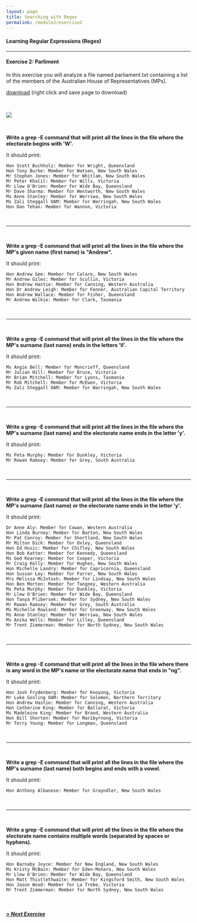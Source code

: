 ```yaml
---
layout: page
title: Searching with Regex
permalink: /module2/exercise2
---
```


#### Learning Regular Expressions (Regex)
---
#### Exercise 2: Parliment

In this exercise you will analyze a file named parliament.txt containing a list of the members of the Australian House of Representatives (MPs).

[download](/static/parliament.txt) (right click and save page to download)

<br>

![](https://hotelkurrajong.com.au/wp-content/uploads/2020/02/canberra-accomodation-attractions-parliament-house.jpg)

<br>

**Write a grep -E command that will print all the lines in the file where the electorate begins with 'W'.**

It should print:

    Hon Scott Buchholz: Member for Wright, Queensland
    Hon Tony Burke: Member for Watson, New South Wales
    Mr Stephen Jones: Member for Whitlam, New South Wales
    Mr Peter Khalil: Member for Wills, Victoria
    Mr Llew O'Brien: Member for Wide Bay, Queensland
    Mr Dave Sharma: Member for Wentworth, New South Wales
    Ms Anne Stanley: Member for Werriwa, New South Wales
    Ms Zali Steggall OAM: Member for Warringah, New South Wales
    Hon Dan Tehan: Member for Wannon, Victoria

<br>

---

<br>

**Write a grep -E command that will print all the lines in the file where the MP's given name (first name) is "Andrew".**

It should print:

    Hon Andrew Gee: Member for Calare, New South Wales
    Mr Andrew Giles: Member for Scullin, Victoria
    Hon Andrew Hastie: Member for Canning, Western Australia
    Hon Dr Andrew Leigh: Member for Fenner, Australian Capital Territory
    Hon Andrew Wallace: Member for Fisher, Queensland
    Mr Andrew Wilkie: Member for Clark, Tasmania

<br>

---

<br>

**Write a grep -E command that will print all the lines in the file where the MP's surname (last name) ends in the letters 'll'.**

It should print:

    Ms Angie Bell: Member for Moncrieff, Queensland
    Mr Julian Hill: Member for Bruce, Victoria
    Mr Brian Mitchell: Member for Lyons, Tasmania
    Mr Rob Mitchell: Member for McEwen, Victoria
    Ms Zali Steggall OAM: Member for Warringah, New South Wales

<br>

---

<br>

**Write a grep -E command that will print all the lines in the file where the MP's surname (last name) and the electorate name ends in the letter 'y'.**

It should print:

    Ms Peta Murphy: Member for Dunkley, Victoria
    Mr Rowan Ramsey: Member for Grey, South Australia

<br>

---

<br>

**Write a grep -E command that will print all the lines in the file where the MP's surname (last name) or the electorate name ends in the letter 'y'.**

It should print:

    Dr Anne Aly: Member for Cowan, Western Australia
    Hon Linda Burney: Member for Barton, New South Wales
    Mr Pat Conroy: Member for Shortland, New South Wales
    Mr Milton Dick: Member for Oxley, Queensland
    Hon Ed Husic: Member for Chifley, New South Wales
    Hon Bob Katter: Member for Kennedy, Queensland
    Ms Ged Kearney: Member for Cooper, Victoria
    Mr Craig Kelly: Member for Hughes, New South Wales
    Hon Michelle Landry: Member for Capricornia, Queensland
    Hon Sussan Ley: Member for Farrer, New South Wales
    Mrs Melissa McIntosh: Member for Lindsay, New South Wales
    Hon Ben Morton: Member for Tangney, Western Australia
    Ms Peta Murphy: Member for Dunkley, Victoria
    Mr Llew O'Brien: Member for Wide Bay, Queensland
    Hon Tanya Plibersek: Member for Sydney, New South Wales
    Mr Rowan Ramsey: Member for Grey, South Australia
    Ms Michelle Rowland: Member for Greenway, New South Wales
    Ms Anne Stanley: Member for Werriwa, New South Wales
    Ms Anika Wells: Member for Lilley, Queensland
    Mr Trent Zimmerman: Member for North Sydney, New South Wales
            
<br>

---

<br>

**Write a grep -E command that will print all the lines in the file where there is any word in the MP's name or the electorate name that ends in "ng".**

It should print:

    Hon Josh Frydenberg: Member for Kooyong, Victoria
    Mr Luke Gosling OAM: Member for Solomon, Northern Territory
    Hon Andrew Hastie: Member for Canning, Western Australia
    Hon Catherine King: Member for Ballarat, Victoria
    Ms Madeleine King: Member for Brand, Western Australia
    Hon Bill Shorten: Member for Maribyrnong, Victoria
    Mr Terry Young: Member for Longman, Queensland

<br>

---

<br>

**Write a grep -E command that will print all the lines in the file where the MP's surname (last name) both begins and ends with a vowel.**

It should print:

    Hon Anthony Albanese: Member for Grayndler, New South Wales
            
<br>

---

<br>

**Write a grep -E command that will print all the lines in the file where the electorate name contains multiple words (separated by spaces or hyphens).**

It should print:

    Hon Barnaby Joyce: Member for New England, New South Wales
    Ms Kristy McBain: Member for Eden-Monaro, New South Wales
    Mr Llew O'Brien: Member for Wide Bay, Queensland
    Hon Matt Thistlethwaite: Member for Kingsford Smith, New South Wales
    Hon Jason Wood: Member for La Trobe, Victoria
    Mr Trent Zimmerman: Member for North Sydney, New South Wales

<br>

##### [> Next Exercise](/module2/exercise3)

<br>
<br>
<br>
